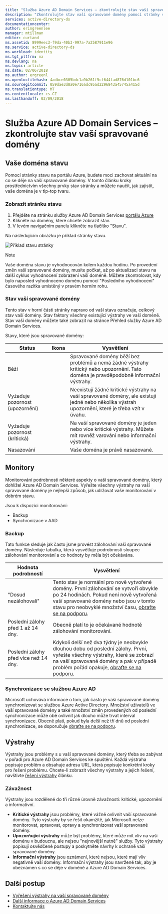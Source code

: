 ```yaml
---
title: "Služba Azure AD Domain Services – zkontrolujte stav vaší spravované domény | Microsoft Docs"
description: "Zkontrolujte stav vaší spravované domény pomocí stránky stavu na portálu Azure."
services: active-directory-ds
documentationcenter: 
author: eringreenlee
manager: mtillman
editor: curtand
ms.assetid: 8999eec3-f9da-40b3-997a-7a2587911e96
ms.service: active-directory-ds
ms.workload: identity
ms.tgt_pltfrm: na
ms.devlang: na
ms.topic: article
ms.date: 02/06/2018
ms.author: ergreenl
ms.openlocfilehash: 4adbce0305bdc1a9b261f5cf644fad876d101bc6
ms.sourcegitcommit: 059dae3d8a0e716adc95ad2296843a45745a415d
ms.translationtype: MT
ms.contentlocale: cs-CZ
ms.lasthandoff: 02/09/2018
---
```

# <a name="azure-ad-domain-services---check-the-health-of-your-managed-domain"></a>Služba Azure AD Domain Services – zkontrolujte stav vaší spravované domény

## <a name="your-domains-health"></a>Vaše doména stavu

Pomocí stránky stavu na portálu Azure, budete moci zachovat aktuální na co se děje na vaší spravované domény. V tomto článku kroky prostřednictvím všechny prvky stav stránky a můžete naučit, jak zajistit, vaše doména je v tip-top tvaru.

### <a name="view-your-health-page"></a>Zobrazit stránku stavu

1. Přejděte na stránku služby Azure AD Domain Services [portálu Azure](https://portal.azure.com/#blade/HubsExtension/Resources/resourceType/Microsoft.AAD%2FdomainServices)
2. Klikněte na domény, které chcete zobrazit stav.
3. V levém navigačním panelu klikněte na tlačítko "Stavu".

Na následujícím obrázku je příklad stránky stavu.

![Příklad stavu stránky](.\media\active-directory-domain-services-alerts\health-page.png)

>[!NOTE]
> Vaše doména stavu je vyhodnocován kolem každou hodinu. Po provedení změn vaší spravované domény, musíte počkat, až po aktualizaci stavu na další cyklus vyhodnocení zobrazení vaší doméně. Můžete zkontrolovat, kdy bylo naposled vyhodnoceno doménu pomocí "Posledního vyhodnocení" časového razítka umístěný v pravém horním rohu.
>

### <a name="status-of-your-managed-domain"></a>Stav vaší spravované domény

Tento stav v horní části stránky napravo od vaší stavu označuje, celkový stav vaší domény. Stav faktory všechny existující výstrahy ve vaší doméně. Stav vaší domény můžete také zobrazit na stránce Přehled služby Azure AD Domain Services.

Stavy, které jsou spravované domény:

| Status | Ikona | Vysvětlení |
| --- | :----: | --- |
| Běží | <img src= ".\media\active-directory-domain-services-alerts\running-icon.png" width = "15"> | Spravované domény běží bez problémů a nemá žádné výstrahy kritický nebo upozornění. Tato doména je pravděpodobně informační výstrahy. |
| Vyžaduje pozornost (upozornění) | <img src= ".\media\active-directory-domain-services-alerts\warning-icon.png" width = "15"> | Neexistují žádné kritické výstrahy na vaší spravované domény, ale existují jedné nebo několika výstrah upozornění, které je třeba vzít v úvahu. |
| Vyžaduje pozornost (kritická) | <img src= ".\media\active-directory-domain-services-alerts\critical-icon.png" width = "15"> | Na vaší spravované domény je jeden nebo více kritické výstrahy. Můžete mít rovněž varování nebo informační výstrahy. |
| Nasazování | <img src= ".\media\active-directory-domain-services-alerts\deploying-icon.png" width = "15"> | Vaše doména je právě nasazované. |

## <a name="monitors"></a>Monitory

Monitorování podrobnosti některé aspekty o vaší spravované domény, který dohlížel Azure AD Domain Services. Vyřešte všechny výstrahy na vaší spravované domény je nejlepší způsob, jak udržovat vaše monitorování v dobrém stavu.

Jsou k dispozici monitorování:
 - Backup
 - Synchronizace v AAD

### <a name="backup"></a>Backup

Tato funkce sleduje jak často jsme provést zálohování vaší spravované domény. Následuje tabulka, která vysvětluje podrobnosti sloupec zálohování monitorování a co hodnoty by měla být očekávána.

| Hodnota podrobností | Vysvětlení |
| --- | --- |
|"Dosud nezálohovali" | Tento stav je normální pro nově vytvořené domény. První zálohování se vytvoří obvykle po 24 hodinách. Pokud není nově vytvořená vaší spravované domény nebo jsou v tomto stavu pro neobvyklé množství času, [obraťte se na podporu](active-directory-ds-contact-us.md). |
| Poslední zálohy před 1 až 14 dny. | Obecně platí to je očekávané hodnotě zálohování monitorování. |
| Poslední zálohy před více než 14 dny. | Kdykoli delší než dva týdny je neobvykle dlouhou dobu od poslední zálohy. První, vyřešte všechny výstrahy, které se zobrazí na vaší spravované domény a pak v případě problém pořád opakuje, [obraťte se na podporu](active-directory-ds-contact-us.md). |


### <a name="synchronization-with-azure-ad"></a>Synchronizace se službou Azure AD

Microsoft uchovává informace o tom, jak často je vaší spravované domény synchronizovat se službou Azure Active Directory. Množství uživatelů ve vaší spravované domény a také množství změn provedených od poslední synchronizace může obě ovlivnit jak dlouho může trvat interval synchronizace. Obecně platí, pokud byla delší než tří dnů od poslední synchronizace, se doporučuje [obraťte se na podporu](active-directory-ds-contact-us.md).

## <a name="alerts"></a>Výstrahy

Výstrahy jsou problémy s u vaší spravované domény, který třeba se zabývat v pořadí pro Azure AD Domain Services ke spuštění. Každá výstraha popisuje problém a obsahuje adresu URL, která popisuje konkrétní kroky pro řešení problému. Chcete-li zobrazit všechny výstrahy a jejich řešení, navštivte [řešení výstrahy](active-directory-ds-troubleshoot-alerts.md) článku.

### <a name="severity"></a>Závažnost
Výstrahy jsou rozdělené do tří různé úrovně závažnosti: kritické, upozornění a informativní.

 * **Kritické výstrahy** jsou problémy, které vážně ovlivnit vaší spravované domény. Tyto výstrahy by se řešit okamžitě, jak Microsoft nelze monitorovat, spravovat, opravy a synchronizovat vaší spravované domény.
 * **Upozorňující výstrahy** může být problémy, které může mít vliv na vaši doménu v budoucnu, ale nejsou "nejnovější nutně" služby. Tyto výstrahy popisují osvědčené postupy a poskytněte návrhy k ochraně vaší spravované domény.
 * **Informační výstrahy** jsou oznámení, které nejsou, které mají vliv negativně vaší domény. Informační výstrahy jsou navržené tak, aby je obeznámen s co se děje v doméně a Azure AD Domain Services.

## <a name="next-steps"></a>Další postup
- [Vyřešení výstrahy na vaší spravované domény](active-directory-ds-troubleshoot-alerts.md)
- [Další informace o Azure AD Domain Services](active-directory-ds-features.md)
- [Kontaktujte nás](active-directory-ds-contact-us.md)
